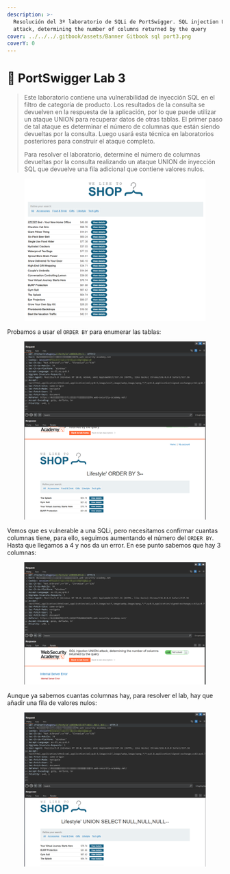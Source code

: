 ```yaml
---
description: >-
  Resolución del 3º laboratorio de SQLi de PortSwigger. SQL injection UNION
  attack, determining the number of columns returned by the query
cover: ../../../.gitbook/assets/Banner Gitbook sql port3.png
coverY: 0
---
```


# 🧪 PortSwigger Lab 3

> Este laboratorio contiene una vulnerabilidad de inyección SQL en el filtro de categoría de producto. Los resultados de la consulta se devuelven en la respuesta de la aplicación, por lo que puede utilizar un ataque UNION para recuperar datos de otras tablas. El primer paso de tal ataque es determinar el número de columnas que están siendo devueltas por la consulta. Luego usará esta técnica en laboratorios posteriores para construir el ataque completo.
>
> Para resolver el laboratorio, determine el número de columnas devueltas por la consulta realizando un ataque UNION de inyección SQL que devuelve una fila adicional que contiene valores nulos.

<figure><img src="../../../.gitbook/assets/image (8).png" alt=""><figcaption></figcaption></figure>

Probamos a usar el `ORDER BY` para enumerar las tablas:

<figure><img src="../../../.gitbook/assets/image (1) (1).png" alt=""><figcaption></figcaption></figure>

Vemos que es vulnerable a una SQLi, pero necesitamos confirmar cuantas columnas tiene, para ello, seguimos aumentando el número del `ORDER BY`. Hasta que llegamos a 4 y nos da un error. En ese punto sabemos que hay 3 columnas:

<figure><img src="../../../.gitbook/assets/image (2) (1).png" alt=""><figcaption></figcaption></figure>

Aunque ya sabemos cuantas columnas hay, para resolver el lab, hay que añadir una fila de valores nulos:

<figure><img src="../../../.gitbook/assets/image (3) (1).png" alt=""><figcaption></figcaption></figure>
